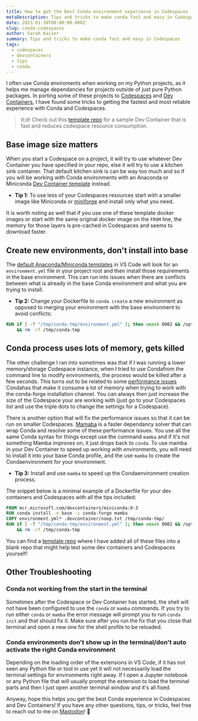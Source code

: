 ```yaml
---
title: How to get the best Conda environment experience in Codespaces
metaDescription: Tips and tricks to make conda fast and easy in Codespaces
date: 2023-01-30T00:00:00.000Z
slug: conda-codespaces
author: Sarah Kaiser
summary: Tips and tricks to make conda fast and easy in Codespaces
tags:
  - codespaces
  - devcontainers
  - tips
  - conda
---
```


I often use Conda enviroments when working on my Python projects, as it helps me manage dependancies for projects outside of just pure Python packages. In porting some of these projects to [Codespaces](https://github.com/features/codespaces) and [Dev Containers](https://containers.dev/), I have found some tricks to getting the fastest and most reliable experience with Conda and Codespaces.

> _tl;dr_ Check out this [template repo](https://github.com/crazy4pi314/conda-devcontainer-demo) for a sample Dev Container that is fast and reduces codespace resource consumption.

## Base image size matters

When you start a Codespace on a project, it will try to use whatever Dev Container you have specified in your repo, else it will try to use a kitchen sink container.
That default kitchen sink is can be way too much and so if you will be working with Conda environments with an Anaconda or Miniconda [Dev Container template](https://containers.dev/templates) instead.

- **Tip 1:** To use less of your Codespaces resources start with a smaller image like Miniconda or [miniforge](https://github.com/conda-forge/miniforge) and install only what you need.

It is worth noting as well that if you use one of these template docker images or start with the same original docker image on the `FROM` line, the memory for those layers is pre-cached in Codespaces and seems to download faster.

## Create new environments, don't install into base

The [default Anaconda/Miniconda templates](https://containers.dev/templates) in VS Code will look for an `environment.yml` file in your project root and then install those requirements in the base environment.
This can run into issues when there are conflicts between what is already in the base Conda environment and what you are trying to install.

- **Tip 2:** Change your Dockerfile to `conda create` a new environment as opposed to merging your environment with the base environment to avoid conflicts:

```Dockerfile
RUN if [ -f "/tmp/conda-tmp/environment.yml" ]; then umask 0002 && /opt/conda/bin/conda env create -f /tmp/conda-tmp/environment.yml; fi \
    && rm -rf /tmp/conda-tmp
```

## Conda process uses lots of memory, gets killed

The other challenge I ran into sometimes was that if I was running a lower memory/storage Codespace instance, when I tried to use Condafrom the command line to modify environments, the process would be killed after a few seconds.
This turns out to be related to some [performance issues](https://github.com/conda/conda/issues/5003) Condahas that make it consume a lot of memory when trying to work with the conda-forge installation channel.
You can always then just increase the size of the Codespace your are working with (just go to your Codespaces list and use the triple dots to change the settings for a Codespace).

There is another option that will fix the performance issues so that it can be run on smaller Codespaces.
[Mamaba](https://mamba.readthedocs.io/en/latest/index.html#) is a faster dependancy solver that can wrap Conda and resolve some of these performance issues.
You use all the same Conda syntax for things except use the command `mamba` and if it's not something Mamba improves on, it just drops back to `conda`.
To use mamba in your Dev Container to speed up working with environments, you will need to install it into your base Conda profile, and the use `mamba` to create the Condaenvironment for your environment.

- **Tip 3:** Install and use `mamba` to speed up the Condaenvironment creation process.

The snippet below is a minimal example of a Dockerfile for your dev containers and Codespaces with all the tips included:

```Dockerfile
FROM mcr.microsoft.com/devcontainers/miniconda:0-3
RUN conda install -n base -c conda-forge mamba
COPY environment.yml* .devcontainer/noop.txt /tmp/conda-tmp/
RUN if [ -f "/tmp/conda-tmp/environment.yml" ]; then umask 0002 && /opt/conda/bin/mamba env create -f /tmp/conda-tmp/environment.yml; fi \
    && rm -rf /tmp/conda-tmp
```

You can find a [template repo](https://github.com/crazy4pi314/conda-devcontainer-demo) where I have added all of these files into a blank repo that might help test some dev containers and Codespaces yourself!

## Other Troubleshooting

### Conda not working from the start in the terminal

Sometimes after the Codespace or Dev Container has started, the shell will not have been configured to use the `conda` or `mamba` commands. If you try to run either `conda` or `mamba` the error message will prompt you to run `conda init` and that should fix it. Make sure after you run the fix that you close that terminal and open a new one for the shell profile to be reloaded.


### Conda environments don't show up in the terminal/don't auto activate the right Conda environment

Depending on the loading order of the extensions in VS Code, if it has not seen any Python file or tool in use yet it will not necessarily load the terminal settings for environments right away.
If I open a Jupyter notebook or any Python file that will usually prompt the extension to load the terminal parts and then I just open another terminal window and it's all fixed.

Anyway, hope this helps you get the best Conda experience in Codespaces and Dev Containers! If you have any other questions, tips, or tricks, feel free to reach out to me on [Mastodon](https://mathstodon.xyz/@crazy4pi314)! 💖
